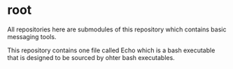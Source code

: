 # root
All repositories here are submodules of this repository which contains basic messaging tools.

This repository contains one file called Echo which is a bash executable that is designed to be sourced by ohter bash executables.
